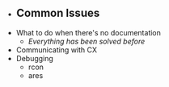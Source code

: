 - Common Issues
	-
- What to do when there's no documentation
	- _Everything has been solved before_
- Communicating with CX
- Debugging
	- rcon
	- ares